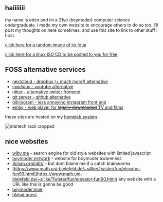 ## haiiiiiii
my name is eden and im a 21yo (boymoder) computer science undergraduate. i made my own website to encourage others to do so too.
i'll post my thoughts on here sometimes, and use this site to link to other stuff i host.

[click here for a random image of lio fotia](https://eda.gay/random?tags=lio_fotia)

[click here for a linux ISO CD to be posted to you for free](https://eda.gay/isocd)

## FOSS alternative services

- [nextcloud - dropbox (+ much more!) alternative](https://nc.eda.gay)
- [invidious - youtube alternative](https://invidious.eda.gay)
- [nitter - alternative twitter frontend](https://nitter.eda.gay)
- [git server - github alternative](https://git.eda.gay/)
- [bibliogram - less annoying instagram front end](https://bibliogram.eda.gay/applysettings/c8009ec7533d542a90bb1d41563435c1)
- [emby - web player for ~~legally downloaded~~ TV and films](https://emby.eda.gay)

these sites are hosted on my [homelab system](https://eda.gay/thought?id=5#servers+and+switches)

![startech rack cropped](https://eda.gay/img/IMG_20220811_133224877_HDR_crop.jpg?h=300&w=5000)

## nice websites
- [wiby.me](http://wiby.me/) - search engine for old style websites with limited javascript
- [boymoder.network](https://boymoder.network/) - website for boymoder awareness
- [4chan.org/lgbt/](https://boards.4channel.org/lgbt/) - but dont blame me if u catch brainworms
- [https://www.math.uni-bielefeld.de/~sillke/Twister/fun/elevator-fun90.html](https://www.math.uni-bielefeld.de/~sillke/Twister/fun/elevator-fun90.html) any website with a URL like this is gonna be good
- [boymoder.moe](https://nyaomidev.github.io/boymoder.moe/)
- [blahaj.quest](https://blahaj.quest/)


